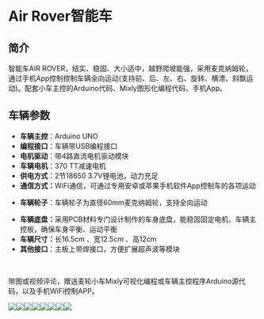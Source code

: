 # Air Rover智能车

## 简介

智能车AIR ROVER，结实、稳固、大小适中，越野爬坡能强，采用麦克纳姆轮，通过手机App控制控制车辆全向运动(支持前、后、左、右、旋转、横漂、斜飘运动)。配套小车主控的Arduino代码、Mixly图形化编程代码、手机App。


## 车辆参数

<ul>
<li><strong>车辆主控</strong>：Arduino UNO&nbsp;</li>
<li><strong>编程接口</strong>：车辆带USB编程接口</li>
<li><strong>电机驱动</strong>：带4路直流电机驱动模块</li>
<li><strong>车辆电机</strong>：370 TT减速电机</li>
<li><strong>供电方式</strong>：2节18650 3.7V锂电池，动力充足</li>
<li><strong>通信方式：</strong>WiFi通信，可通过专用安卓或苹果手机软件App控制车的各项运动</li>
</ul>
</div>
<ul>
<li><strong>车辆轮子</strong>：车辆轮子为直径60mm麦克纳姆轮，支持全向运动</li>
</ul>
<div>
<ul>
<li><strong>车辆底盘：</strong>采用PCB材料专门设计制作的车身底盘，能稳固固定电机、车辆主控板，确保车身平衡、运动平衡</li>
<li><strong>车辆尺寸：</strong>长16.5cm 、宽12.5cm 、高12cm&nbsp;</li>
<li><strong>其他接口</strong>：主板上带焊接口，方便扩展超声波等模块</li>
</ul>
<p>&nbsp;</p>
<p>带图或视频评论，赠送麦轮小车Mixly可视化编程或车辆主控程序Arduino源代码，以及手机WiFi控制APP。</p>
<p><img src="https://img.alicdn.com/imgextra/i2/864216878/O1CN01cX6SUe20gAp1VRuXz_!!864216878.jpg" align="absmiddle" /><img src="https://img.alicdn.com/imgextra/i3/864216878/O1CN01iGHTMi20gAoulC59e_!!864216878.jpg" align="absmiddle" /><img src="https://img.alicdn.com/imgextra/i2/864216878/O1CN01UPexMQ20gAoyNwB5Y_!!864216878.jpg" align="absmiddle" /><img src="https://img.alicdn.com/imgextra/i3/864216878/O1CN01jHNt0020gAp1rZfjH_!!864216878.jpg" align="absmiddle" /><img class="" src="https://img.alicdn.com/imgextra/i4/864216878/O1CN01p9833520gAovE8WTk_!!864216878.jpg" align="absmiddle" /><img class="" src="https://img.alicdn.com/imgextra/i2/864216878/O1CN019HKfue20gAovEVAyu_!!864216878.jpg" align="absmiddle" /><img class="" src="https://img.alicdn.com/imgextra/i3/864216878/O1CN01V3ejap20gAom60AJ9_!!864216878.jpg" align="absmiddle" /><img class="" src="https://img.alicdn.com/imgextra/i3/864216878/O1CN01KCMlmM20gAozjRFbW_!!864216878.jpg" align="absmiddle" /></p>
</div>
